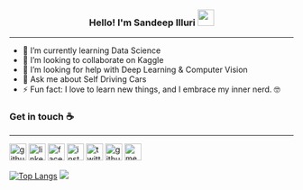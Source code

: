 <h3 align="center"> Hello! I'm Sandeep Illuri <img src="https://github.com/TheDudeThatCode/TheDudeThatCode/blob/master/Assets/Hi.gif" width="29px"> </h3>

---

- 🌱 I’m currently learning Data Science
- 👯 I’m looking to collaborate on Kaggle
- 🤔 I’m looking for help with Deep Learning & Computer Vision 
- 💬 Ask me about Self Driving Cars
- ⚡ Fun fact: I love to learn new things, and I embrace my inner nerd. 🤓

### Get in touch :coffee:
---
[<img src='https://cdn.jsdelivr.net/npm/simple-icons@3.0.1/icons/github.svg' alt='github' height='30'>](https://github.com/sandeep4055) [<img src='https://cdn.jsdelivr.net/npm/simple-icons@3.0.1/icons/linkedin.svg' alt='linkedin' height='30'>](https://www.linkedin.com/in/sandeep-illuri-aa7b0a160//) [<img src='https://cdn.jsdelivr.net/npm/simple-icons@3.0.1/icons/facebook.svg' alt='facebook' height='30'>](https://www.facebook.com/sandeep.illuri)  [<img src='https://cdn.jsdelivr.net/npm/simple-icons@3.0.1/icons/instagram.svg' alt='instagram' height='30'>](https://www.instagram.com/sandeep_illuri) [<img src='https://cdn.jsdelivr.net/npm/simple-icons@3.0.1/icons/twitter.svg' alt='twitter' height='30'>](https://twitter.com/sandeepilluri) [<img src='https://cdn.jsdelivr.net/npm/simple-icons@3.0.1/icons/github.svg' alt='github' height='30'>](https://github.com/sandeep4055)  [<img src='https://cdn.jsdelivr.net/npm/simple-icons@3.0.1/icons/medium.svg' alt='medium' height='30'>](https://illuri-sandeep5454.medium.com/) 

[![Top Langs](https://github-readme-stats.vercel.app/api/top-langs/?username=sandeep4055)](https://github.com/anuraghazra/github-readme-stats) <img src="https://github-readme-stats.vercel.app/api?username=sandeep4055&&show_icons=true&title_color=ffffff&icon_color=bb2acf&text_color=daf7dc&bg_color=191919">







